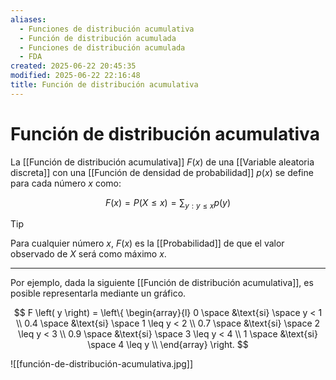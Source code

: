 ```yaml
---
aliases:
  - Funciones de distribución acumulativa
  - Función de distribución acumulada
  - Funciones de distribución acumulada
  - FDA
created: 2025-06-22 20:45:35
modified: 2025-06-22 22:16:48
title: Función de distribución acumulativa
---
```


# Función de distribución acumulativa

La [[Función de distribución acumulativa]] $F \left( x \right)$ de una [[Variable aleatoria discreta]] con una [[Función de densidad de probabilidad]] $p \left( x \right)$ se define para cada número $x$ como:

$$
F \left( x \right) = P \left( X \leq x \right) = \sum_{y: y \leq x} p \left( y \right)
$$

> [!tip]
> Para cualquier número $x$, $F \left( x \right)$ es la [[Probabilidad]] de que el valor observado de $X$ será como máximo $x$.

---

Por ejemplo, dada la siguiente [[Función de distribución acumulativa]], es posible representarla mediante un gráfico.

$$
F \left( y \right) =
\left\{
    \begin{array}{l}
        0 \space &\text{si} \space y < 1 \\
        0.4 \space &\text{si} \space 1 \leq y < 2 \\
        0.7 \space &\text{si} \space 2 \leq y < 3 \\
        0.9 \space &\text{si} \space 3 \leq y < 4 \\
        1 \space &\text{si} \space 4 \leq y \\
    \end{array}
\right.
$$

![[función-de-distribución-acumulativa.jpg]]
